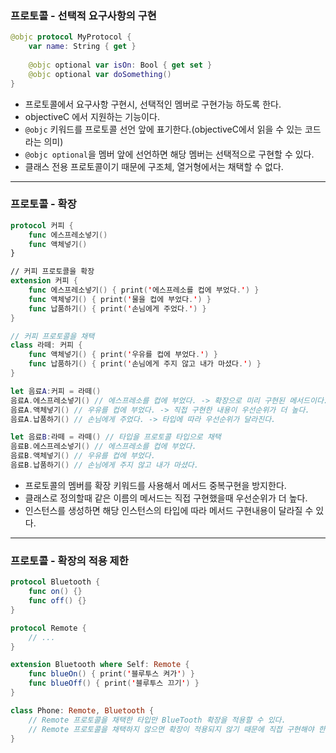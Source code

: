 ### 프로토콜 - 선택적 요구사항의 구현
```swift
@objc protocol MyProtocol {
	var name: String { get }
	
	@objc optional var isOn: Bool { get set }
	@objc optional var doSomething()
}
```

- 프로토콜에서 요구사항 구현시, 선택적인 멤버로 구현가능 하도록 한다.
- objectiveC 에서 지원하는 기능이다.
- `@objc` 키워드를 프로토콜 선언 앞에 표기한다.(objectiveC에서 읽을 수 있는 코드라는 의미)
- `@objc optional`을 멤버 앞에 선언하면 해당 멤버는 선택적으로 구현할 수 있다.
- 클래스 전용 프로토콜이기 때문에 구조체, 열거형에서는 채택할 수 없다.



-----------



### 프로토콜 - 확장
```swift
protocol 커피 {
	func 에스프레소넣기()
	func 액체넣기()
}

// 커피 프로토콜을 확장
extension 커피 {
	func 에스프레소넣기() { print('에스프레소를 컵에 부었다.') }
	func 액체넣기() { print('물을 컵에 부었다.') }
	func 납품하기() { print('손님에게 주었다.') }
}

// 커피 프로토콜을 채택
class 라떼: 커피 {
	func 액체넣기() { print('우유를 컵에 부었다.') }
	func 납품하기() { print('손님에게 주지 않고 내가 마셨다.') }
}

let 음료A:커피 = 라떼()
음료A.에스프레소넣기() // 에스프레소를 컵에 부었다. -> 확장으로 미리 구현된 메서드이다.
음료A.액체넣기() // 우유를 컵에 부었다. -> 직접 구현한 내용이 우선순위가 더 높다.
음료A.납품하기() // 손님에게 주었다. -> 타입에 따라 우선순위가 달라진다.

let 음료B:라떼 = 라떼() // 타입을 프로토콜 타입으로 채택
음료B.에스프레소넣기() // 에스프레소를 컵에 부었다.
음료B.액체넣기() // 우유를 컵에 부었다.
음료B.납품하기() // 손님에게 주지 않고 내가 마셨다.
```

- 프로토콜의 멤버를 확장 키워드를 사용해서 메서드 중복구현을 방지한다.
- 클래스로 정의할때 같은 이름의 메서드는 직접 구현했을때 우선순위가 더 높다.
- 인스턴스를 생성하면 해당 인스턴스의 타입에 따라 메서드 구현내용이 달라질 수 있다.



-----------



### 프로토콜 - 확장의 적용 제한
```swift
protocol Bluetooth {
	func on() {}
	func off() {}
}

protocol Remote {
	// ...
}

extension Bluetooth where Self: Remote {
	func blueOn() { print('블루투스 켜가') }
	func blueOff() { print('블루투스 끄기') }
}

class Phone: Remote, Bluetooth {
	// Remote 프로토콜을 채택한 타입만 BlueTooth 확장을 적용할 수 있다.
	// Remote 프로토콜을 채택하지 않으면 확장이 적용되지 않기 때문에 직접 구현해야 한다.
}

```